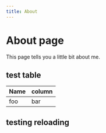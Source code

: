```yaml
---
title: About
---
```

# About page

This page tells you a little bit about me.

## test table

Name | column
---- | ------
foo | bar

## testing reloading
